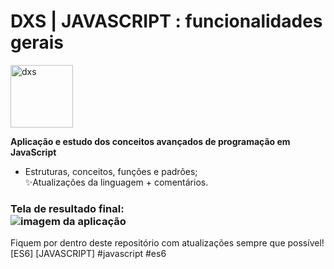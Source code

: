# DXS | JAVASCRIPT : funcionalidades gerais  
<img src="https://dataxstudios.com.br/assets/images/logo_DXS_400_190.png" alt="dxs" width="100"/> 

**Aplicação e estudo dos conceitos avançados de programação em JavaScript**  

- Estruturas, conceitos, funções e padrões;  
✨Atualizações da linguagem + comentários.  

### Tela de resultado final:<br>![imagem da aplicação](https://dataxstudios.com.br/assets/images/github/javascript_functions_1.PNG)

Fiquem por dentro deste repositório com atualizações sempre que possível!  
[ES6] [JAVASCRIPT] #javascript #es6

